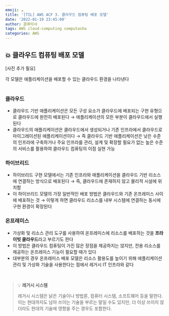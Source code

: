 ```yaml
---
emoji: ☁️
title: '[TIL] AWS ACF 3. 클라우드 컴퓨팅 배포 모델'
date: '2022-01-19 23:45:00'
author: 콤퓨타샤
tags: AWS cloud-computing computasha
categories: AWS
---
```


## 💥 클라우드 컴퓨팅 배포 모델

[사진 추가 필요]

각 모델은 애플리케이션을 배포할 수 있는 클라우드 환경을 나타낸다
<br><br>

### 클라우드
- 클라우드 기반 애플리케이션은 모든 구성 요소가 클라우드에 배포되는 구현 유형으로 클라우드에 완전히 배포된다 → 애플리케이션의 모든 부분이 클라우드에서 실행된다
- 클라우드의 애플리케이션은 클라우드에서 생성되거나 기존 인프라에서 클라우드로 마이그레이션된 애플리케이션이다 → 즉 클라우드 기반 애플리케이션은 낮은 수준의 인프라에 구축하거나 주요 인프라를 관리, 설계 및 확장할 필요가 없는 높은 수준의 서비스를 활용하여 클라우드 컴퓨팅의 이점 실현 가능

### 하이브리드
- 하이브리드 구현 모델에서는 기존 인프라와 애플리케이션을 클라우드 기반 리소스에 연결하는 방식으로 배포된다 → 즉, 클라우드에 존재하지 않고 물리적 시설에 위치함
- 이 하이브리드 모델의 가장 일반적인 배포 방법은 클라우드와 기존 온프레미스 사이에 배포하는 것 → 이렇게 하면 클라우드 리소스를 내부 시스템에 연결하는 동시에 구현 환경이 확장된다 

### 온프레미스
- 가상화 및 리소스 관리 도구를 사용하여 온프레미스에 리소스를 배포하는 것을 **프라이빗 클라우드**라고 부르기도 한다
- 이 방법은 클라우드 컴퓨팅이 가진 많은 장점을 제공하지는 않지만, 전용 리소스를 제공하는 온프레미스 기능이 필요할 때가 있다
- 대부분의 경우 온프레미스 배포 모델은 리소스 활용도를 높이기 위해 애플리케이션 관리 및 가상화 기술을 사용한다는 점에서 레거시 IT 인프라와 같다

<br>

>💡 **레거시 시스템**  
>
>레거시 시스템은 낡은 기술이나 방법론, 컴퓨터 시스템, 소프트웨어 등을 말한다. 이는 현대까지도 남아 쓰이는 기술을 부르는 말일 수도 있지만, 더 이상 쓰이지 않더라도 현대의 기술에 영향을 주는 경우도 포함한다. 

<br><br>

```toc

```
